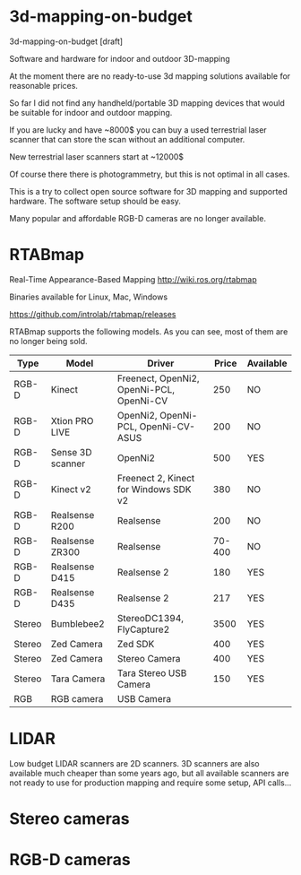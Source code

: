 # 3d-mapping-on-budget
3d-mapping-on-budget [draft]

Software and hardware for indoor and outdoor 3D-mapping

At the moment there are no ready-to-use 3d mapping solutions available for reasonable prices.

So far I did not find any handheld/portable 3D mapping devices that would be suitable for indoor and outdoor mapping.

If you are lucky and have ~8000$ you can buy a used terrestrial laser scanner that can store the scan without an additional computer.

New terrestrial laser scanners start at ~12000$

Of course there there is photogrammetry, but this is not optimal in all cases.

This is a try to collect open source software for 3D mapping and supported hardware.
The software setup should be easy.

Many popular and affordable RGB-D cameras are no longer available. 


# RTABmap

Real-Time Appearance-Based Mapping
http://wiki.ros.org/rtabmap

Binaries available for Linux, Mac, Windows

https://github.com/introlab/rtabmap/releases

RTABmap supports the following models. As you can see, most of them are no longer being sold.


| Type   | Model            | Driver                                   | Price  | Available |
| ------ | ---------------- | ---------------------------------------- | ------ | --------- |
| RGB-D  | Kinect           | Freenect, OpenNi2, OpenNi-PCL, OpenNi-CV | 250    | NO        |
| RGB-D  | Xtion PRO LIVE   | OpenNi2, OpenNi-PCL, OpenNi-CV-ASUS      | 200    | NO        |
| RGB-D  | Sense 3D scanner | OpenNi2                                  | 500    | YES       |
| RGB-D  | Kinect v2        | Freenect 2, Kinect for Windows SDK v2    | 380    | NO        |
| RGB-D  | Realsense R200   | Realsense                                | 200    | NO        |
| RGB-D  | Realsense ZR300  | Realsense                                | 70-400 | NO        |
| RGB-D  | Realsense D415   | Realsense 2                              | 180    | YES       |
| RGB-D  | Realsense D435   | Realsense 2                              | 217    | YES       |
| Stereo | Bumblebee2       | StereoDC1394, FlyCapture2                | 3500   | YES       |
| Stereo | Zed Camera       | Zed SDK                                  | 400    | YES       |
| Stereo | Zed Camera       | Stereo Camera                            | 400    | YES       |
| Stereo | Tara Camera      | Tara Stereo USB Camera                   | 150    | YES       |
| RGB    | RGB camera       | USB Camera                               |        |           |



# LIDAR

Low budget LIDAR scanners are 2D scanners. 3D scanners are also available much cheaper than some years ago, but all available scanners are not ready to use for production mapping and require some setup, API calls...

# Stereo cameras

# RGB-D cameras

